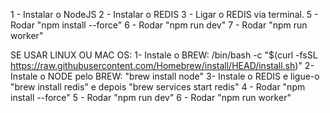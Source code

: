 
1 - Instalar o NodeJS
2 - Instalar o REDIS
3 - Ligar o REDIS via terminal.
5 - Rodar "npm install --force"
6 - Rodar "npm run dev"
7 - Rodar "npm run worker"


SE USAR LINUX OU MAC OS:
1- Instale o BREW: /bin/bash -c "$(curl -fsSL https://raw.githubusercontent.com/Homebrew/install/HEAD/install.sh)"
2- Instale o NODE pelo BREW: "brew install node"
3- Instale o REDIS e ligue-o "brew install redis" e depois "brew services start redis"
4 - Rodar "npm install --force"
5 - Rodar "npm run dev"
6 - Rodar "npm run worker"
